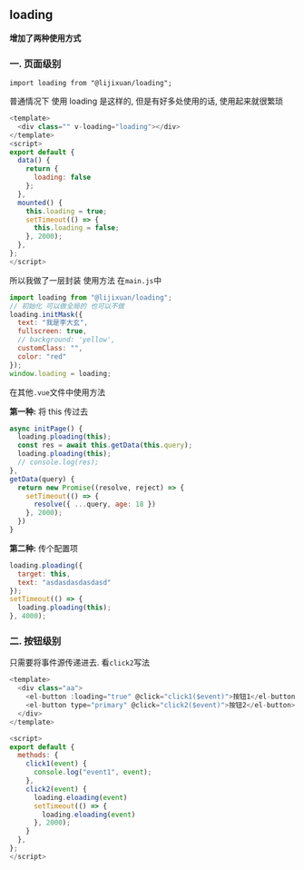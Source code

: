 ## loading

**增加了两种使用方式**

### 一. 页面级别

`import loading from "@lijixuan/loading";`

普通情况下 使用 loading 是这样的, 但是有好多处使用的话, 使用起来就很繁琐

```js
<template>
  <div class="" v-loading="loading"></div>
</template>
<script>
export default {
  data() {
    return {
      loading: false
    };
  },
  mounted() {
    this.loading = true;
    setTimeout(() => {
      this.loading = false;
    }, 2000);
  },
};
</script>
```

所以我做了一层封装 使用方法
在`main.js`中

```js
import loading from "@lijixuan/loading";
// 初始化 可以做全局的 也可以不做
loading.initMask({
  text: "我是李大玄",
  fullscreen: true,
  // background: 'yellow',
  customClass: "",
  color: "red"
});
window.loading = loading;
```

在其他`.vue`文件中使用方法

**第一种:** 将 this 传过去

```js
async initPage() {
  loading.ploading(this);
  const res = await this.getData(this.query);
  loading.ploading(this);
  // console.log(res);
},
getData(query) {
  return new Promise((resolve, reject) => {
    setTimeout(() => {
      resolve({ ...query, age: 18 })
    }, 2000);
  })
}

```

**第二种:** 传个配置项

```js
loading.ploading({
  target: this,
  text: "asdasdasdasdasd"
});
setTimeout(() => {
  loading.ploading(this);
}, 4000);
```

### 二. 按钮级别

只需要将事件源传递进去. 看`click2`写法

```js
<template>
  <div class="aa">
    <el-button :loading="true" @click="click1($event)">按钮1</el-button>
    <el-button type="primary" @click="click2($event)">按钮2</el-button>
  </div>
</template>

<script>
export default {
  methods: {
    click1(event) {
      console.log("event1", event);
    },
    click2(event) {
      loading.eloading(event)
      setTimeout(() => {
        loading.eloading(event)
      }, 2000);
    }
  },
};
</script>
```
